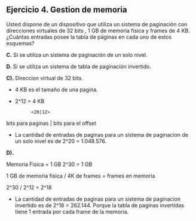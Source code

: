 ## Ejercicio 4. Gestion de memoria

Usted dispone de un dispositivo que utiliza un sistema de paginación con direcciones virtuales de 32 bits , 1 GB de memoria física y frames de 4 KB. ¿Cuántas entradas posee la
tabla de páginas en cada uno de estos esquemas? 


**C.** Si se utiliza un sistema de paginación de un solo nivel.

**D.** Si se utiliza un sistema de tabla de paginación invertido.



**C).** Direccion virtual de 32 bits.

- 4 KB es el tamaño de una pagina.

- 2^12 = 4 KB
 
 
            <20|12>          
   
bits para paginas | bits para el offset

- La cantidad de entradas de paginas para un sistema de paginacion de un solo nivel es de 2^20 = 1.048.576.

**D).** 

Memoria Fisica = 1 GB
2^30 = 1 GB

1 GB de memoria fisica / 4K de frames = frames en memoria

2^30 / 2^12 = 2^18

- La cantidad de entradas de paginas para un sistema de paginacion invertido es de 2^18 = 262.144. Porque la tabla de paginas invertidas tiene 1 entrada por cada frame
de la memoria.
